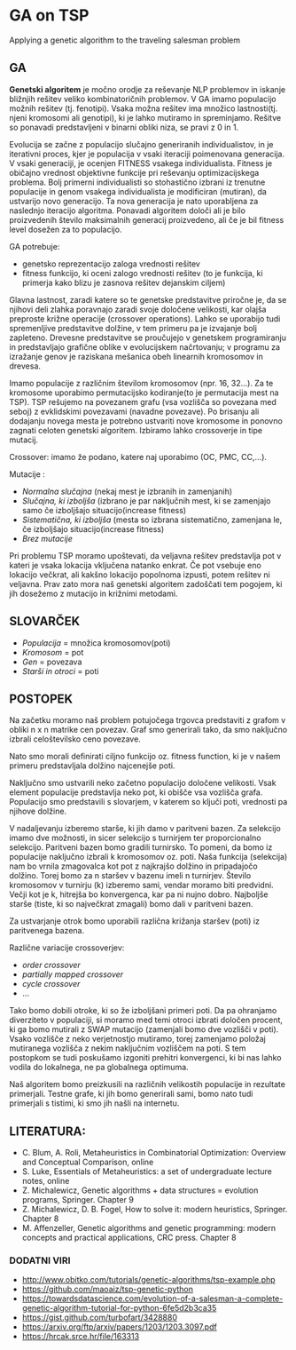 # GA on TSP
Applying a genetic algorithm to the traveling salesman problem

## GA 
**Genetski algoritem**  je močno orodje za reševanje NLP problemov in iskanje bližnjih rešitev veliko kombinatoričnih problemov. V GA imamo populacijo možnih rešitev (tj. fenotipi). Vsaka možna rešitev ima množico lastnosti(tj. njeni kromosomi ali genotipi), ki je lahko mutiramo in spreminjamo. Rešitve so ponavadi predstavljeni v binarni obliki niza, se pravi z 0 in 1.  

Evolucija se začne z populacijo slučajno generiranih individualistov, in je iterativni proces, kjer je populacija v vsaki iteraciji poimenovana generacija. V vsaki generaciji, je ocenjen FITNESS vsakega individualista. Fitness je običajno vrednost objektivne funkcije pri reševanju optimizacijskega problema. Bolj primerni individualisti so stohastično izbrani iz trenutne populacije in genom vsakega individualista je modificiran (mutiran), da ustvarijo novo generacijo. Ta nova generacija je nato uporabljena za naslednjo iteracijo algoritma. Ponavadi algoritem določi ali je bilo proizvedenih število maksimalnih generacij proizvedeno, ali če je bil fitness level dosežen za to populacijo. 

GA potrebuje:
* genetsko reprezentacijo zaloga vrednosti rešitev
* fitness funkcijo, ki oceni zalogo vrednosti rešitev (to je funkcija, ki primerja kako blizu je zasnova rešitev dejanskim ciljem)


Glavna lastnost, zaradi katere so te genetske predstavitve priročne je, da se njihovi deli zlahka poravnajo zaradi svoje določene velikosti, kar olajša preproste križne operacije (crossover operations). Lahko se uporabijo tudi spremenljive predstavitve dolžine, v tem primeru pa je izvajanje bolj zapleteno. Drevesne predstavitve se proučujejo v genetskem programiranju in predstavljajo grafične oblike v evolucijskem načrtovanju; v programu za izražanje genov je raziskana mešanica obeh linearnih kromosomov in drevesa.


Imamo populacije z različnim številom kromosomov (npr. 16, 32…). Za te kromosome uporabimo
permutacijsko kodiranje(to je permutacija mest na TSP). TSP rešujemo na povezanem grafu (vsa
vozlišča so povezana med seboj) z evklidskimi povezavami (navadne povezave).
Po brisanju ali dodajanju novega mesta je potrebno ustvariti nove kromosome in ponovno zagnati
celoten genetski algoritem.
Izbiramo lahko crossoverje in tipe mutacij.

Crossover: imamo že podano, katere naj uporabimo (OC, PMC, CC,…).

Mutacije :
* *Normalna slučajna* (nekaj mest je izbranih in zamenjanih)
* *Slučajna, ki izboljša* (izbrano je par naključnih mest, ki se zamenjajo samo če izboljšajo
situacijo(increase fitness)
* *Sistematična, ki izboljša* (mesta so izbrana sistematično, zamenjana le, če izboljšajo situacijo(increase fitness)
* *Brez mutacije*


Pri problemu TSP moramo upoštevati, da veljavna rešitev predstavlja pot v kateri je vsaka lokacija vključena natanko enkrat. Če pot vsebuje eno lokacijo večkrat, ali kakšno lokacijo popolnoma izpusti, potem rešitev ni veljavna. Prav zato mora naš genetski algoritem zadoščati tem pogojem, ki jih dosežemo z mutacijo in križnimi metodami. 


## SLOVARČEK

* *Populacija* = množica kromosomov(poti)
* *Kromosom* = pot
* *Gen* = povezava 
* *Starši in otroci* = poti


## POSTOPEK 

Na začetku moramo naš problem potujočega trgovca predstaviti z grafom v obliki n x n matrike cen povezav. Graf smo generirali tako, da smo naključno izbrali celoštevilsko ceno povezave.

Nato smo morali definirati ciljno funkcijo oz. fitness function, ki je v našem primeru predstavljala dolžino najcenejše poti.

Naključno smo ustvarili neko začetno populacijo določene velikosti. Vsak element populacije predstavlja neko pot, ki obišče vsa vozlišča grafa. Populacijo smo predstavili s slovarjem, v katerem so ključi poti, vrednosti pa njihove dolžine. 

V nadaljevanju izberemo starše, ki jih damo v paritveni bazen. Za selekcijo imamo dve možnosti, in sicer selekcijo s turnirjem ter proporcionalno selekcijo. 
Paritveni bazen bomo gradili turnirsko. To pomeni, da bomo iz populacije naključno izbrali k kromosomov oz. poti. Naša funkcija (selekcija) nam bo vrnila zmagovalca kot pot z najkrajšo dolžino in pripadajočo dolžino. Torej bomo za n staršev v bazenu imeli n turnirjev. Število kromosomov v turnirju (k) izberemo sami, vendar moramo biti predvidni. Večji kot je k, hitrejša bo konvergenca, kar pa ni nujno dobro. Najboljše starše (tiste, ki so največkrat zmagali) bomo dali v paritveni bazen.

Za ustvarjanje otrok bomo uporabili različna križanja staršev (poti) iz paritvenega bazena. 

Različne variacije crossoverjev: 
* *order crossover* 
* *partially mapped crossover* 
* *cycle crossover*  
* … 

Tako bomo dobili otroke, ki so že izboljšani primeri poti. Da pa ohranjamo diverziteto v populaciji, si moramo med temi otroci izbrati določen procent, ki ga bomo mutirali z SWAP mutacijo (zamenjali bomo dve vozlišči v poti). Vsako vozlišče z neko verjetnostjo mutiramo, torej zamenjamo položaj mutiranega vozlišča z nekim naključnim vozliščem na poti. S tem postopkom se tudi poskušamo izgoniti prehitri konvergenci, ki bi nas lahko vodila do lokalnega, ne pa globalnega optimuma. 


Naš algoritem bomo preizkusili na različnih velikostih populacije in rezultate primerjali. 
Testne grafe, ki jih bomo generirali sami, bomo nato tudi primerjali s tistimi, ki smo jih našli na internetu. 

## LITERATURA:

* C. Blum, A. Roli, Metaheuristics in Combinatorial Optimization: Overview and Conceptual
Comparison, online
* S. Luke, Essentials of Metaheuristics: a set of undergraduate lecture notes, online
* Z. Michalewicz, Genetic algorithms + data structures = evolution programs, Springer. Chapter 9
* Z. Michalewicz, D. B. Fogel, How to solve it: modern heuristics, Springer. Chapter 8
* M. Affenzeller, Genetic algorithms and genetic programming: modern concepts and practical
applications, CRC press. Chapter 8

### DODATNI VIRI
* http://www.obitko.com/tutorials/genetic-algorithms/tsp-example.php
* https://github.com/maoaiz/tsp-genetic-python
* https://towardsdatascience.com/evolution-of-a-salesman-a-complete-genetic-algorithm-tutorial-for-python-6fe5d2b3ca35
* https://gist.github.com/turbofart/3428880
* https://arxiv.org/ftp/arxiv/papers/1203/1203.3097.pdf
* https://hrcak.srce.hr/file/163313

